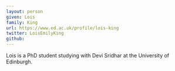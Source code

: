 ```yaml
---
layout: person
given: Lois
family: King
url: https://www.ed.ac.uk/profile/lois-king
twitter: LoisEmilyKing
github:
---
```


Lois is a PhD student studying with Devi Sridhar at the University of Edinburgh.
